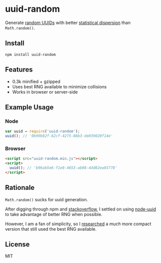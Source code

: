 # uuid-random

Generate [random UUIDs](https://en.wikipedia.org/wiki/Universally_unique_identifier#Version_4_.28random.29)
with better [statistical dispersion](https://en.wikipedia.org/wiki/Statistical_dispersion)
than `Math.random()`.

## Install

    npm install uuid-random

## Features

  * 0.3k minified + gzipped
  * Uses best RNG available to minimize collisions
  * Works in browser or server-side

## Example Usage

### Node

```javascript
var uuid = require('uuid-random');
uuid(); // '0b99b82f-62cf-4275-88b3-de039020f14e'
```

### Browser

```html
<script src="uuid-random.min.js"></script>
<script>
  uuid(); // 'b96ab5e6-f1e8-4653-ab08-4dd82ea65778'
</script>
```

## Rationale

`Math.random()` sucks for uuid generation.

After digging through npm and
[stackoverflow](http://stackoverflow.com/questions/105034/create-guid-uuid-in-javascript/2117523#2117523),
I settled on using [node-uuid](https://github.com/broofa/node-uuid) to take
advantage of better RNG when possible.

However, I am a fan of simplicity, so I [researched](https://gist.github.com/jed/982883)
a *much* more compact version that still used the best RNG available.

## License

MIT
